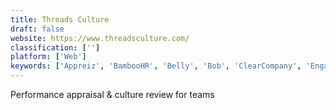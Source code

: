 ```yaml
---
title: Threads Culture
draft: false 
website: https://www.threadsculture.com/
classification: ['']
platform: ['Web']
keywords: ['Appreiz', 'BambooHR', 'Belly', 'Bob', 'ClearCompany', 'Engagedly', 'Gtmhub', 'Impraise', 'Lanteria HR', 'Motivosity', 'Namely', 'Peakon', 'Qualtrics Research Core', 'Quantum Workplace', 'Reviewsnap', 'Small Improvements', 'Spidergap', 'SutiHR', 'UltiPro', 'WebHR', 'eloomi']
---
```

Performance appraisal & culture review for teams